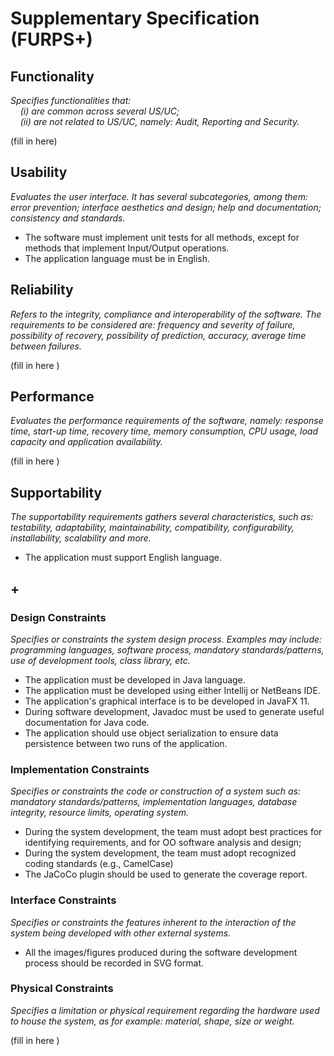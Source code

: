 # Supplementary Specification (FURPS+)

## Functionality

_Specifies functionalities that:  
&nbsp; &nbsp; (i) are common across several US/UC;  
&nbsp; &nbsp; (ii) are not related to US/UC, namely: Audit, Reporting and Security._

(fill in here)

## Usability

_Evaluates the user interface. It has several subcategories,
among them: error prevention; interface aesthetics and design; help and
documentation; consistency and standards._

- The software must implement unit tests for all methods, except for
  methods that implement Input/Output operations.
- The application language must be in English.

## Reliability

_Refers to the integrity, compliance and interoperability of the software. The requirements to be considered are: frequency and severity of failure, possibility of recovery, possibility of prediction, accuracy, average time between failures._

(fill in here )

## Performance

_Evaluates the performance requirements of the software, namely: response time, start-up time, recovery time, memory consumption, CPU usage, load capacity and application availability._

(fill in here )

## Supportability

_The supportability requirements gathers several characteristics, such as:
testability, adaptability, maintainability, compatibility,
configurability, installability, scalability and more._

- The application must support English language.

## +

### Design Constraints

_Specifies or constraints the system design process. Examples may include: programming languages, software process, mandatory standards/patterns, use of development tools, class library, etc._

- The application must be developed in Java language.
- The application must be developed using either Intellij or NetBeans IDE.
- The application's graphical interface is to be developed in JavaFX 11.
- During software development, Javadoc must be used to generate useful documentation for Java code.
- The application should use object serialization to ensure data persistence between two runs of the application.

### Implementation Constraints

_Specifies or constraints the code or construction of a system such as: mandatory standards/patterns, implementation languages,
database integrity, resource limits, operating system._

- During the system development, the team must adopt best practices for
  identifying requirements, and for OO software analysis and design;
- During the system development, the team must adopt recognized coding standards (e.g., CamelCase)
- The JaCoCo plugin should be used to generate the coverage report.


### Interface Constraints

_Specifies or constraints the features inherent to the interaction of the
system being developed with other external systems._

- All the images/figures produced during the software development process should
  be recorded in SVG format.

### Physical Constraints

_Specifies a limitation or physical requirement regarding the hardware used to house the system, as for example: material, shape, size or weight._

(fill in here )